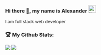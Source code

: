 ### Hi there 👋, my name is Alexander [<img src='https://cdn.jsdelivr.net/npm/simple-icons@3.0.1/icons/linkedin.svg' alt='linkedin' height='24'>](https://www.linkedin.com/in/zasdc/)
I am full stack web developer


### :trophy: My Github Stats:
<div>
  
  <a href="https://github-readme-stats.vercel.app/api?username=AleX83Xpert&theme=tokyonight&hide=stars,issues">
    <img align="left" src="https://github-readme-stats.vercel.app/api?username=AleX83Xpert&theme=tokyonight&count_private=true&show_icons=true&hide=stars,issues" />
  </a>
  
  <a href="https://github-readme-stats.vercel.app/api/top-langs/?username=AleX83Xpert&theme=tokyonight">
    <img align="left" src="https://github-readme-stats.vercel.app/api/top-langs/?username=AleX83Xpert&theme=tokyonight" />
  </a>
  
  <!--a href="https://github-profile-trophy.vercel.app/?username=AleX83Xpert&theme=monokai&no-frame=true&no-bg=true&title=Commit">
    <img src="https://github-profile-trophy.vercel.app/?username=AleX83Xpert&theme=monokai&no-frame=true&no-bg=true&title=Commit" />
  </a-->
</div>

<!--
[![trophy](https://github-profile-trophy.vercel.app/?username=AleX83Xpert&theme=monokai&no-frame=true&no-bg=true&title=Commit)](https://github.com/ryo-ma/github-profile-trophy)
-->
